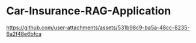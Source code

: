 # Car-Insurance-RAG-Application


https://github.com/user-attachments/assets/531b98c9-ba5a-48cc-8235-6a2f48e6bfca
